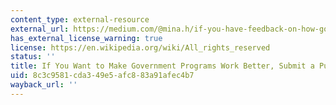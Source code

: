 ```yaml
---
content_type: external-resource
external_url: https://medium.com/@mina.h/if-you-have-feedback-on-how-government-programs-can-work-better-you-should-submit-public-comments-22378a934896
has_external_license_warning: true
license: https://en.wikipedia.org/wiki/All_rights_reserved
status: ''
title: If You Want to Make Government Programs Work Better, Submit a Public Comment.
uid: 8c3c9581-cda3-49e5-afc8-83a91afec4b7
wayback_url: ''
---
```

